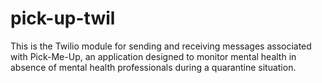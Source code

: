 # pick-up-twil
This is the Twilio module for sending and receiving messages associated with Pick-Me-Up, an application designed to monitor mental health in absence of mental health professionals during a quarantine situation.
